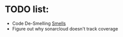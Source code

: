 # TODO list:
- Code De-Smelling [Smells](https://sonarcloud.io/project/issues?id=gpedro34_pchains-tx-parser&resolved=false&types=CODE_SMELL)
- Figure out why sonarcloud doesn't track coverage
